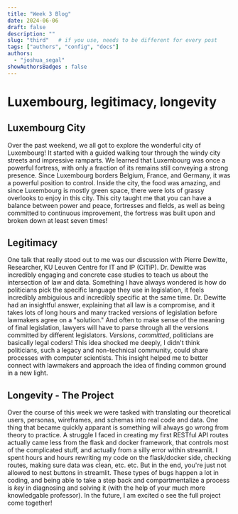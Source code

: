 ```yaml
---
title: "Week 3 Blog"
date: 2024-06-06
draft: false
description: ""
slug: "third"   # if you use, needs to be different for every post
tags: ["authors", "config", "docs"]
authors:
  - "joshua_segal"
showAuthorsBadges : false
---
```


# Luxembourg, legitimacy, longevity

## Luxembourg City

Over the past weekend, we all got to explore the wonderful city of Luxembourg! It started with a guided walking tour through the windy city streets and impressive ramparts. We learned that Luxembourg was once a powerful fortress, with only a fraction of its remains still conveying a strong presence. Since Luxembourg borders Belgium, France, and Germany, it was a powerful position to control. Inside the city, the food was amazing, and since Luxembourg is mostly green space, there were lots of grassy overlooks to enjoy in this city. This city taught me that you can have a balance between power and peace, fortresses and fields, as well as being committed to continuous improvement, the fortress was built upon and broken down at least seven times!

## Legitimacy

One talk that really stood out to me was our discussion with Pierre Dewitte, Researcher, KU Leuven Centre for IT and IP (CiTiP). Dr. Dewitte was incredibly engaging and concrete case studies to teach us about the intersection of law and data. Something I have always wondered is how do politicians pick the specific language they use in legislation, it feels incredibly ambiguious and incredibly specific at the same time. Dr. Dewitte had an insightful answer, explaining that all law is a compromise, and it takes lots of long hours and many tracked versions of legislation before lawmakers agree on a "solution." And often to make sense of the meaning of final legislation, lawyers will have to parse through all the versions committed by different legislators. *Versions*, *committed*, politicians are basically legal coders! This idea shocked me deeply, I didn't think politicians, such a legacy and non-technical community, could share processes with computer scientists. This insight helped me to better connect with lawmakers and approach the idea of finding common ground in a new light.

## Longevity - The Project

Over the course of this week we were tasked with translating our theoretical users, personas, wireframes, and schemas into real code and data. One thing that became quickly apparant is something will always go wrong from theory to practice. A struggle I faced in creating my first RESTful API routes actually came less from the flask and docker framework, that controls most of the complicated stuff, and actually from a silly error within streamlit. I spent hours and hours rewriting my code on the flask/docker side, checking routes, making sure data was clean, etc. etc. But in the end, you're just not allowed to nest buttons in streamlit. These types of bugs happen a lot in coding, and being able to take a step back and compartmentalize a process is *key* in diagnosing and solving it (with the help of your much more knowledgable professor). In the future, I am excited o see the full project come together!







